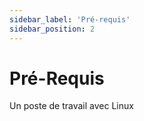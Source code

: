 ```yaml
---
sidebar_label: 'Pré-requis'
sidebar_position: 2
---
```


# Pré-Requis

Un poste de travail avec Linux
